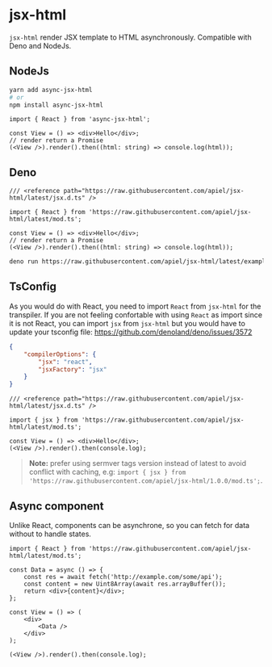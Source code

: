 # jsx-html

`jsx-html` render JSX template to HTML asynchronously. Compatible with Deno and NodeJs.

## NodeJs

```sh
yarn add async-jsx-html
# or
npm install async-jsx-html
```

```tsx
import { React } from 'async-jsx-html';

const View = () => <div>Hello</div>;
// render return a Promise
(<View />).render().then((html: string) => console.log(html));
```

## Deno

```tsx
/// <reference path="https://raw.githubusercontent.com/apiel/jsx-html/latest/jsx.d.ts" />

import { React } from 'https://raw.githubusercontent.com/apiel/jsx-html/latest/mod.ts';

const View = () => <div>Hello</div>;
// render return a Promise
(<View />).render().then((html: string) => console.log(html));
```

```sh
deno run https://raw.githubusercontent.com/apiel/jsx-html/latest/examples/00.tsx
```

## TsConfig

As you would do with React, you need to import `React` from `jsx-html` for the transpiler. If you are not feeling confortable with using `React` as import since it is not React, you can import `jsx` from `jsx-html` but you would have to update your tsconfig file: https://github.com/denoland/deno/issues/3572

```json
{
    "compilerOptions": {
        "jsx": "react",
        "jsxFactory": "jsx"
    }
}
```

```tsx
/// <reference path="https://raw.githubusercontent.com/apiel/jsx-html/latest/jsx.d.ts" />

import { jsx } from 'https://raw.githubusercontent.com/apiel/jsx-html/latest/mod.ts';

const View = () => <div>Hello</div>;
(<View />).render().then(console.log);
```

> **Note:** prefer using sermver tags version instead of latest to avoid conflict with caching, e.g:
> `import { jsx } from 'https://raw.githubusercontent.com/apiel/jsx-html/1.0.0/mod.ts';`.

## Async component

Unlike React, components can be asynchrone, so you can fetch for data without to handle states.

```tsx
import { React } from 'https://raw.githubusercontent.com/apiel/jsx-html/latest/mod.ts';

const Data = async () => {
    const res = await fetch('http://example.com/some/api');
    const content = new Uint8Array(await res.arrayBuffer());
    return <div>{content}</div>;
};

const View = () => (
    <div>
        <Data />
    </div>
);

(<View />).render().then(console.log);
```
